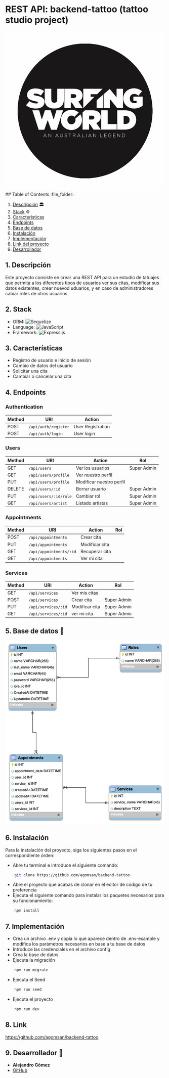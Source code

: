 # REST API: backend-tattoo (tattoo studio project)
<img src="./img/Logo.gif" width="1000"  alt="logo"/>
## Table of Contents :file_folder:

1. [Descripción](#descripción) :classical_building:
2. [Stack](#stack) :gear:
3. [Características](#características)
4. [Endpoints](#enpoints)
5. [Base de datos](basededatos) 
6. [Instalación](#instalación)
7. [Implementación](#implementación)
8. [Link del proyecto](#link) 
9. [Desarrollador](#desarrollador)

 ## 1. <a id="descripción">Descripción</a>

Este proyecto consiste en crear una REST API para un estudio de tatuajes que permita a los diferentes tipos de usuarios ver sus citas, modificar sus datos existentes, crear nuevod uduarios, y en caso de administradores cabiar roles de otros usuarios

## 2. <a id="stack">Stack</a>
- ORM: ![Sequelize](https://img.shields.io/badge/Sequelize-52B0E7?style=for-the-badge&logo=Sequelize&logoColor=white)
- Language: ![JavaScript](https://img.shields.io/badge/javascript-%23323330.svg?style=for-the-badge&logo=javascript&logoColor=%23F7DF1E)
- Framework: ![Express.js](https://img.shields.io/badge/express.js-%23404d59.svg?style=for-the-badge&logo=express&logoColor=%2361DAFB)

## 3. <a id="features">Características</a>

- Registro de usuario e inicio de sesión
- Cambio de datos del usuario
- Solicitar una cita
- Cambiar o cancelar una cita

## 4. <a id="enpoints">Endpoints</a>

### Authentication

| Method | URI                           | Action                 |
|--------|-------------------------------|------------------------|
| POST   | `/api/auth/register`          | User Registration      |
| POST   | `/api/auth/login`             | User login             |

### Users

| Method | URI                                    | Action                       | Rol         |
|--------|----------------------------------------|------------------------------|-------------|
| GET    | `/api/users`                           | Ver los usuarios             | Super Admin |
| GET    | `/api/users/profile`                   | Ver nuestro perfil           |             |
| PUT    | `/api/users/profile`                   | Modificar nuestro perfil     |             |
| DELETE | `/api/users/:id`                       | Borrar usuario               | Super Admin |
| PUT    | `/api/users/:id/role`                  | Cambiar rol                  | Super Admin |
| GET    | `/api/users/artist`                    | Listado artistas             | Super Admin |


### Appointments

| Method | URI                     | Action                   | Rol  |
|--------|-------------------------|--------------------------|------|
| POST   | `/api/appointments`     | Crear cita               |      |
| PUT    | `/api/appointments`     | Modificar cita           |      |
| GET    | `/api/appointments/:id` | Recuperar cita           |      |
| GET    | `/api/appointments`     | Ver mi cita              |      |


### Services

| Method | URI                 | Action                   | Rol         |
|--------|---------------------|--------------------------|-------------|
| GET    | `/api/services`     | Ver mis citas            |             |
| POST   | `/api/services`     | Crear cita               | Super Admin |
| PUT    | `/api/services/:id` | Modificar cita           | Super Admin |
| GET    | `/api/services/:id` | ver mi cita              | Super Admin |

## 5. <a id="basededatos">Base de datos</a> :open_book:
<img src="./img/database.png"  alt="basededatos"/>

## 6. <a id="instalación">Instalación </a>
Para la instalación del proyecto, siga los siguientes pasos en el correspondiente órden:

- Abre tu terminal e introduce el siguiente comando:
```sh
    git clone https://github.com/agomsan/backend-tattoo
```
- Abre el proyecto que acabas de clonar en el editor de código de tu preferencia
- Ejecuta el siguiente comando para instalar los paquetes necesarios para su funcionamiento:
```sh
    npm install
```

## 7. <a id="implementación">Implementación </a>
- Crea un archivo .env y copia lo que aparece dentro de .env-example y modifica los parámetros necesarios en base a tu base de datos
- Introduce las credenciales en el archivo config
- Crea la base de datos
- Ejecuta la migración
```sh
    npm run migrate
```
- Ejecuta el Seed
```sh
    npm run seed
```
- Ejecuta el proyecto
```sh
    npm run dev
```

  
## 8. <a id="link">Link</a> 

https://github.com/agomsan/backend-tattoo

## 9. <a id="desarrollador">Desarrollador</a> :wave:

- **Alejandro Gómez**
- [GitHub](https://github.com/agomsan)

